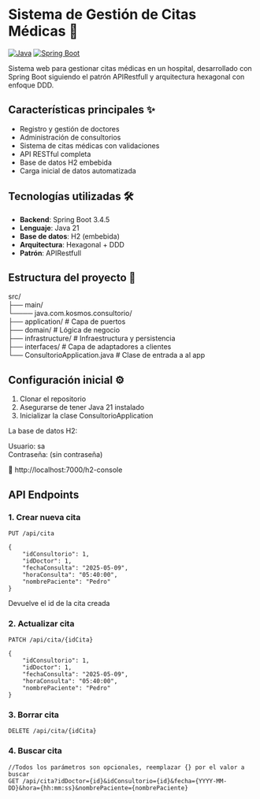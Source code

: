 # Sistema de Gestión de Citas Médicas 🏥

[![Java](https://img.shields.io/badge/Java-21-blue.svg)](https://www.java.com/)
[![Spring Boot](https://img.shields.io/badge/Spring%20Boot-3.4.5-brightgreen.svg)](https://spring.io/projects/spring-boot)

Sistema web para gestionar citas médicas en un hospital, desarrollado con Spring Boot siguiendo el patrón APIRestfull y arquitectura hexagonal con enfoque DDD.

## Características principales ✨

- Registro y gestión de doctores
- Administración de consultorios
- Sistema de citas médicas con validaciones
- API RESTful completa
- Base de datos H2 embebida
- Carga inicial de datos automatizada

## Tecnologías utilizadas 🛠️

- **Backend**: Spring Boot 3.4.5
- **Lenguaje**: Java 21
- **Base de datos**: H2 (embebida)
- **Arquitectura**: Hexagonal + DDD
- **Patrón**: APIRestfull

## Estructura del proyecto 📂

src/  
├── main/  
└──── java.com.kosmos.consultorio/  
    ├── application/ # Capa de puertos  
    ├── domain/ # Lógica de negocio  
    ├── infrastructure/ # Infraestructura y persistencia  
    ├── interfaces/ # Capa de adaptadores a clientes  
    └── ConsultorioApplication.java  # Clase de entrada a al app

## Configuración inicial ⚙️

1. Clonar el repositorio
2. Asegurarse de tener Java 21 instalado
3. Inicializar la clase ConsultorioApplication

La base de datos H2:

Usuario: sa  
Contraseña: (sin contraseña)  

🔗 http://localhost:7000/h2-console  

## API Endpoints

### 1. Crear nueva cita
```http
PUT /api/cita

{
    "idConsultorio": 1,
    "idDoctor": 1,
    "fechaConsulta": "2025-05-09",
    "horaConsulta": "05:40:00",
    "nombrePaciente": "Pedro"
}
```
Devuelve el id de la cita creada

### 2. Actualizar cita
```http
PATCH /api/cita/{idCita}

{
    "idConsultorio": 1,
    "idDoctor": 1,
    "fechaConsulta": "2025-05-09",
    "horaConsulta": "05:40:00",
    "nombrePaciente": "Pedro"
}
```

### 3. Borrar cita
```http
DELETE /api/cita/{idCita}
```

### 4. Buscar cita
```http
//Todos los parámetros son opcionales, reemplazar {} por el valor a buscar
GET /api/cita?idDoctor={id}&idConsultorio={id}&fecha={YYYY-MM-DD}&hora={hh:mm:ss}&nombrePaciente={nombrePaciente}
```
